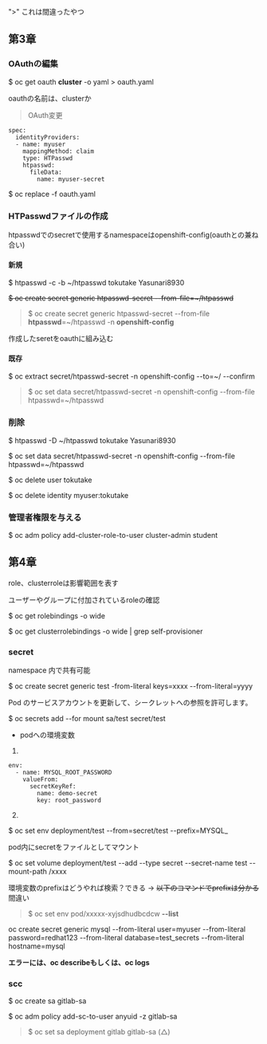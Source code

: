 
">" これは間違ったやつ

## 第3章

### OAuthの編集

$ oc get oauth **cluster** -o yaml > oauth.yaml

oauthの名前は、clusterか

> OAuth変更
```
spec: 
  identityProviders: 
  - name: myuser
    mappingMethod: claim
    type: HTPasswd
    htpasswd:
      fileData:
        name: myuser-secret
```

$ oc replace -f oauth.yaml

### HTPasswdファイルの作成

htpasswdでのsecretで使用するnamespaceはopenshift-config(oauthとの兼ね合い)

#### 新規

$ htpasswd -c -b ~/htpasswd tokutake Yasunari8930

~~$ oc create secret generic htpasswd-secret --from-file=~/htpasswd~~

> $ oc create secret generic htpasswd-secret --from-file **htpasswd**=~/htpasswd -n **openshift-config**

作成したseretをoauthに組み込む


#### 既存

$ oc extract secret/htpasswd-secret -n openshift-config --to=~/ --confirm

> $ oc set data secret/htpasswd-secret -n openshift-config --from-file htpasswd=~/htpasswd


### 削除

$ htpasswd -D ~/htpasswd tokutake Yasunari8930

$ oc set data secret/htpasswd-secret -n openshift-config --from-file htpasswd=~/htpasswd

$ oc delete user tokutake

$ oc delete identity myuser:tokutake


### 管理者権限を与える

$ oc adm policy add-cluster-role-to-user cluster-admin student



## 第4章

role、clusterroleは影響範囲を表す

ユーザーやグループに付加されているroleの確認

$ oc get rolebindings -o wide

$ oc get clusterrolebindings -o wide | grep self-provisioner

### secret

namespace 内で共有可能

$ oc create secret generic test -from-literal keys=xxxx --from-literal=yyyy

Pod のサービスアカウントを更新して、シークレットへの参照を許可します。

$ oc secrets add --for mount sa/test secret/test

- podへの環境変数

1. 
```
env:
  - name: MYSQL_ROOT_PASSWORD 
    valueFrom:
      secretKeyRef:
        name: demo-secret 
        key: root_password 
```

2. 

$ oc set env deployment/test --from=secret/test --prefix=MYSQL_

pod内にsecretをファイルとしてマウント

$ oc set volume deployment/test --add --type secret --secret-name test --mount-path /xxxx


環境変数のprefixはどうやれば検索？できる -> ~~以下のコマンドでprefixは分かる~~ 間違い

> $ oc set env pod/xxxxx-xyjsdhudbcdcw **--list**

oc create secret generic mysql --from-literal user=myuser --from-literal password=redhat123 --from-literal database=test_secrets --from-literal hostname=mysql 

**エラーには、oc describeもしくは、oc logs**


### scc

$ oc create sa gitlab-sa

$ oc adm policy add-sc-to-user anyuid -z gitlab-sa

> $ oc set sa deployment gitlab gitlab-sa  (△)

